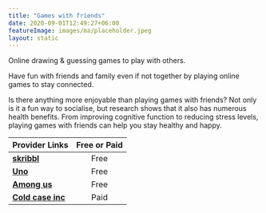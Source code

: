 ```yaml
---
title: "Games with friends"
date: 2020-09-01T12:49:27+06:00
featureImage: images/ma/placeholder.jpeg
layout: static
---
```


Online drawing & guessing games to play with others.

Have fun with friends and family even if not together by playing online games to stay connected.

Is there anything more enjoyable than playing games with friends? Not only is it a fun way to socialise, but research shows that it also has numerous health benefits. From improving cognitive function to reducing stress levels, playing games with friends can help you stay healthy and happy.

| Provider Links      | Free or Paid  |  
| :-----------          | :--------------:      |  
| [**skribbl**](https://skribbl.io/) | Free | 
| [**Uno**](https://www.letsplayuno.com/) | Free | 
| [**Among us**](https://www.innersloth.com/games/among-us/) | Free | 
| [**Cold case inc**](https://www.awin1.com/cread.php?awinmid=46005&awinaffid=1198638&ued=https%3A%2F%2Fcoldcaseinc.com%2F) | Paid | 
  

<br/><br/>






